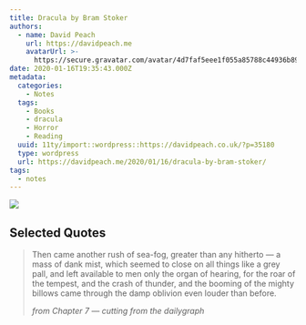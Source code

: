```yaml
---
title: Dracula by Bram Stoker
authors:
  - name: David Peach
    url: https://davidpeach.me
    avatarUrl: >-
      https://secure.gravatar.com/avatar/4d7faf5eee1f055a85788c44936b8995eaab6dfb004e7854ec747ccb272e91ee?s=96&d=mm&r=g
date: 2020-01-16T19:35:43.000Z
metadata:
  categories:
    - Notes
  tags:
    - Books
    - dracula
    - Horror
    - Reading
  uuid: 11ty/import::wordpress::https://davidpeach.co.uk/?p=35180
  type: wordpress
  url: https://davidpeach.me/2020/01/16/dracula-by-bram-stoker/
tags:
  - notes
---
```

[![](/assets/dracula-book-cover-195x300-0hseN1clzZmp.png)](/assets/dracula-book-cover-195x300-0hseN1clzZmp.png)

## Selected Quotes

> Then came another rush of sea-fog, greater than any hitherto — a mass of dank mist, which seemed to close on all things like a grey pall, and left available to men only the organ of hearing, for the roar of the tempest, and the crash of thunder, and the booming of the mighty billows came through the damp oblivion even louder than before.
> 
> <cite>from Chapter 7 — cutting from the dailygraph</cite>